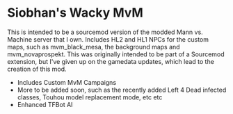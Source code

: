 # Siobhan's Wacky MvM
This is intended to be a sourcemod version of the modded Mann vs. Machine server that I own. 
Includes HL2 and HL1 NPCs for the custom maps, such as mvm_black_mesa, the background maps and mvm_novaprospekt. This was originally intended to be part of a Sourcemod extension, but I've given up on the gamedata updates, which lead to the creation of this mod.

- Includes Custom MvM Campaigns
- More to be added soon, such as the recently added Left 4 Dead infected classes, Touhou model replacement mode, etc etc
- Enhanced TFBot AI
